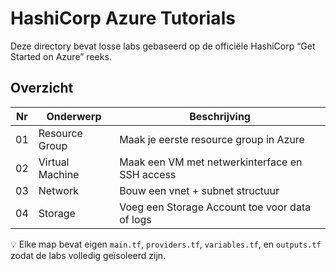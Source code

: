 # HashiCorp Azure Tutorials

Deze directory bevat losse labs gebaseerd op de officiële HashiCorp “Get Started on Azure” reeks.

## Overzicht
| Nr | Onderwerp | Beschrijving |
|----|------------|---------------|
| 01 | Resource Group | Maak je eerste resource group in Azure |
| 02 | Virtual Machine | Maak een VM met netwerkinterface en SSH access |
| 03 | Network | Bouw een vnet + subnet structuur |
| 04 | Storage | Voeg een Storage Account toe voor data of logs |

💡 Elke map bevat eigen `main.tf`, `providers.tf`, `variables.tf`, en `outputs.tf` zodat de labs volledig geïsoleerd zijn.
